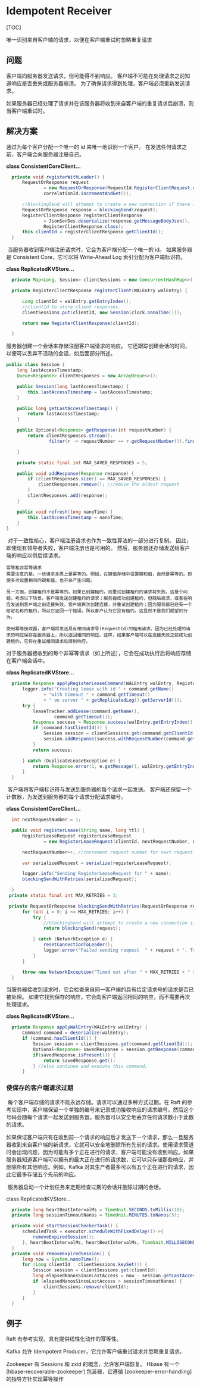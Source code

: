 # Idempotent Receiver

[TOC]

唯一识别来自客户端的请求，以便在客户端重试时忽略重复请求

## 问题

客户端向服务器发送请求，但可能得不到响应。 客户端不可能在处理请求之前知道响应是否丢失或服务器崩溃。 为了确保请求得到处理，客户端必须重新发送请求。

如果服务器已经处理了请求并在该服务器将收到来自客户端的重复请求后崩溃，则当客户端重试时。

## 解决方案

通过为每个客户分配一个唯一的 id 来唯一地识别一个客户。 在发送任何请求之前，客户端会向服务器注册自己。

**class ConsistentCoreClient…**

```java
  private void registerWithLeader() {
      RequestOrResponse request
              = new RequestOrResponse(RequestId.RegisterClientRequest.getId(),
              correlationId.incrementAndGet());

      //blockingSend will attempt to create a new connection if there is a network error.
      RequestOrResponse response = blockingSend(request);
      RegisterClientResponse registerClientResponse
              = JsonSerDes.deserialize(response.getMessageBodyJson(),
              RegisterClientResponse.class);
      this.clientId = registerClientResponse.getClientId();
  }
```

​		当服务器收到客户端注册请求时，它会为客户端分配一个唯一的 id。 如果服务器是 Consistent Core，它可以将 Write-Ahead Log 索引分配为客户端标识符。

**class ReplicatedKVStore…**

```java
  private Map<Long, Session> clientSessions = new ConcurrentHashMap<>();

  private RegisterClientResponse registerClient(WALEntry walEntry) {

      Long clientId = walEntry.getEntryIndex();
      //clientId to store client responses.
      clientSessions.put(clientId, new Session(clock.nanoTime()));

      return new RegisterClientResponse(clientId);

  }
```

服务器创建一个会话来存储注册客户端请求的响应。 它还跟踪创建会话的时间，以便可以丢弃不活动的会话，如后面部分所述。

```java
public class Session {
    long lastAccessTimestamp;
    Queue<Response> clientResponses = new ArrayDeque<>();

    public Session(long lastAccessTimestamp) {
        this.lastAccessTimestamp = lastAccessTimestamp;
    }

    public long getLastAccessTimestamp() {
        return lastAccessTimestamp;
    }

    public Optional<Response> getResponse(int requestNumber) {
        return clientResponses.stream().
                filter(r -> requestNumber == r.getRequestNumber()).findFirst();

    }

    private static final int MAX_SAVED_RESPONSES = 5;

    public void addResponse(Response response) {
        if (clientResponses.size() == MAX_SAVED_RESPONSES) {
            clientResponses.remove(); //remove the oldest request
        }
        clientResponses.add(response);
    }

    public void refresh(long nanoTime) {
        this.lastAccessTimestamp = nanoTime;
    }
}
```



​	对于一致性核心，客户端注册请求也作为一致性算法的一部分进行复制。 因此，即使现有领导者失败，客户端注册也是可用的。 然后，服务器还存储发送给客户端的响应以供后续请求。

```asciiarmor
幂等和非幂等请求
需要注意的是，一些请求本质上是幂等的。例如，在键值存储中设置键和值，自然是幂等的。即使多次设置相同的键和值，也不会产生问题。

另一方面，创建租约不是幂等的。如果已创建租约，则重试创建租约的请求将失败。这是个问题。考虑以下场景。客户端发送创建租约的请求；服务器成功创建租约，但随后崩溃，或者在响应发送到客户端之前连接失败。客户端再次创建连接，并重试创建租约；因为服务器已经有一个给定名称的租约，所以它返回一个错误。所以客户认为它没有租约。这显然不是我们期望的行为。

使用幂等接收器，客户端将发送具有相同请求号(RequestId)的租用请求。因为已经处理的请求的响应保存在服务器上，所以返回相同的响应。这样，如果客户端可以在连接失败之前成功创建租约，它将在重试相同请求后得到响应。
```

对于服务器接收到的每个非幂等请求（如上所述），它会在成功执行后将响应存储在客户端会话中。

**class ReplicatedKVStore…**

```java
  private Response applyRegisterLeaseCommand(WALEntry walEntry, RegisterLeaseCommand command) {
      logger.info("Creating lease with id " + command.getName()
              + "with timeout " + command.getTimeout()
              + " on server " + getReplicatedLog().getServerId());
      try {
          leaseTracker.addLease(command.getName(),
                  command.getTimeout());
          Response success = Response.success(walEntry.getEntryIndex());
          if (command.hasClientId()) {
              Session session = clientSessions.get(command.getClientId());
              session.addResponse(success.withRequestNumber(command.getRequestNumber()));
          }
          return success;

      } catch (DuplicateLeaseException e) {
          return Response.error(1, e.getMessage(), walEntry.getEntryIndex());
      }
  }
```

​		客户端将客户端标识符与发送到服务器的每个请求一起发送。 客户端还保留一个计数器，为发送到服务器的每个请求分配请求编号。

**class ConsistentCoreClient…**

```java
  int nextRequestNumber = 1;

  public void registerLease(String name, long ttl) {
      RegisterLeaseRequest registerLeaseRequest
              = new RegisterLeaseRequest(clientId, nextRequestNumber, name, ttl);

      nextRequestNumber++; //increment request number for next request.

      var serializedRequest = serialize(registerLeaseRequest);

      logger.info("Sending RegisterLeaseRequest for " + name);
      blockingSendWithRetries(serializedRequest);

  }
 private static final int MAX_RETRIES = 3;

 private RequestOrResponse blockingSendWithRetries(RequestOrResponse request) {
      for (int i = 0; i <= MAX_RETRIES; i++) {
          try {
              //blockingSend will attempt to create a new connection is there is no connection.
              return blockingSend(request);

          } catch (NetworkException e) {
              resetConnectionToLeader();
              logger.error("Failed sending request  " + request + ". Try " + i, e);
          }
      }

      throw new NetworkException("Timed out after " + MAX_RETRIES + " retries");
  }
```

​		当服务器接收到请求时，它会检查来自同一客户端的具有给定请求号的请求是否已被处理。 如果它找到保存的响应，它会向客户端返回相同的响应，而不需要再次处理请求。

**class ReplicatedKVStore…**

```java
  private Response applyWalEntry(WALEntry walEntry) {
      Command command = deserialize(walEntry);
      if (command.hasClientId()) {
          Session session = clientSessions.get(command.getClientId());
          Optional<Response> savedResponse = session.getResponse(command.getRequestNumber());
          if(savedResponse.isPresent()) {
              return savedResponse.get();
          } //else continue and execute this command.
      }
```



### 使保存的客户端请求过期

​		每个客户端存储的请求不能永远存储。请求可以通过多种方式过期。在 Raft 的参考实现中，客户端保留一个单独的编号来记录成功接收响应的请求编号。然后这个号码会随每个请求一起发送到服务器。服务器可以安全地丢弃任何请求数小于此数的请求。

​		如果保证客户端只有在收到前一个请求的响应后才发送下一个请求，那么一旦服务器收到来自客户端的新请求，它就可以安全地删除所有先前的请求。使用请求管道时会出现问题，因为可能有多个正在进行的请求，客户端可能没有收到响应。如果服务器知道客户端可以拥有的最大正在进行的请求数，它可以只存储那些响应，并删除所有其他响应。例如，Kafka 对其生产者最多可以有五个正在进行的请求，因此它最多存储五个先前的响应。

​		服务器启动一个计划任务来定期检查过期的会话并删除过期的会话。

class ReplicatedKVStore…

```java
  private long heartBeatIntervalMs = TimeUnit.SECONDS.toMillis(10);
  private long sessionTimeoutNanos = TimeUnit.MINUTES.toNanos(5);

  private void startSessionCheckerTask() {
      scheduledTask = executor.scheduleWithFixedDelay(()->{
          removeExpiredSession();
      }, heartBeatIntervalMs, heartBeatIntervalMs, TimeUnit.MILLISECONDS);
  }
  private void removeExpiredSession() {
      long now = System.nanoTime();
      for (Long clientId : clientSessions.keySet()) {
          Session session = clientSessions.get(clientId);
          long elapsedNanosSinceLastAccess = now - session.getLastAccessTimestamp();
          if (elapsedNanosSinceLastAccess > sessionTimeoutNanos) {
              clientSessions.remove(clientId);
          }
      }
  }
```





## 例子

Raft 有参考实现，具有提供线性化动作的幂等性。

Kafka 允许 Idempotent Producer，它允许客户端重试请求并忽略重复请求。

Zookeeper 有 Sessions 和 zxid 的概念，允许客户端恢复。 Hbase 有一个 [hbase-recoverable-zookeeper] 包装器，它遵循 [zookeeper-error-handling] 的指导方针实现幂等操作
